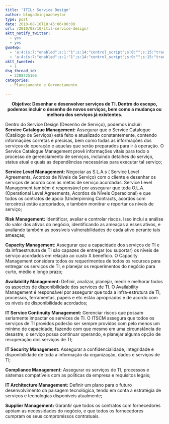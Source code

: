 ```yaml
---
title: 'ITIL: Service Design'
author: blogadminjoaoheytor
type: post
date: 2010-08-10T18:45:06+00:00
url: /2010/08/10/itil-service-design/
aktt_notify_twitter:
  - yes
  - yes
gwo4wp:
  - 'a:4:{s:7:"enabled";s:1:"1";s:14:"control_script";s:0:"";s:15:"tracking_script";s:0:"";s:17:"conversion_script";s:0:"";}'
  - 'a:4:{s:7:"enabled";s:1:"1";s:14:"control_script";s:0:"";s:15:"tracking_script";s:0:"";s:17:"conversion_script";s:0:"";}'
aktt_tweeted:
  - 1
dsq_thread_id:
  - 2208725166
categories:
  - Planejamento e Gerenciamento

---
```

<p style="text-align: center">
  <strong>Objetivo: Desenhar e desenvolver serviços de TI. Dentro do escopo, podemos incluir o desenho de novos serviços, bem como a mudança ou melhora dos serviços já existentes.</strong>
</p>

Dentro do Service Design (Desenho de Serviço), podemos incluir:  
**Service Catalogue Management:** Assegurar que o Service Catalogue (Catálogo de Serviços) está feito e atualizado constantemente, contendo informações corretas e precisas, bem como todas as informações dos serviços de operação e aquelas que serão preparados para ir à operação. O Service Catalogue Management provê informações vitais para todo o processo de gerenciamento de serviços, incluindo detalhes do serviço, status atual e quais as dependências necessárias para executar tal serviço;

**Service Level Management:** Negociar as S.L.A.s ( Service Level Agreements, Acordos de Níveis de Serviço) com o cliente e desenhar os serviços de acordo com as metas de serviço acordadas. Service Level Management também é responsável por assegurar que toda O.L.A. (Operational Level Agreements, Acordos de Níveis Operacional) e que todos os contratos de apoio (Underpinning Contracts, acordos com terceiros) estão apropriados, e também monitrar e reportar os níveis de serviço;

**Risk Management:** Identificar, avaliar e controlar riscos. Isso inclui a análise do valor dos ativos do negócio, identificando as ameaças a esses ativos, e avaliando também as possíveis vulnerabilidades de cada ativo perante tais ameaças;

**Capacity Management**: Assegurar que a capacidade dos serviços de TI e da infraestrutura de TI são capazes de entregar (ou suportar) os níveis de serviço acordados em relação ao custo X benefício. O Capacity Management considera todos os requerimentos de todos os recursos para entregar os serviços de TI, e planejar os requerimentos do negócio para curto, médio e longo prazo;

**Availability Management:** Definir, analizar, planejar, medir e melhorar todos os aspectos de disponibilidade dos services de TI. O Availability Management é responsável por assegurar que toda a infra-estrutura de TI, processos, ferramentas, papeis e etc estão apropriados e de acordo com os níveis de disponibilidade acordados;

**IT Service Continuity Management:** Gerenciar riscos que possam seriamente impactar os services de TI. O ITSCM assegura que todos os serviços de TI providos poderão ser sempre providos com pelo menos um mínimo de capacidade, fazendo com que mesmo em uma circunstância de desastre, o serviço possa continuar operando, e planejar alguma opção de recuperação dos serviços de TI;

**IT Security Management:** Assegurar a confidencialidade, integridade e disponibilidade de toda a informação da organização, dados e serviços de TI;

**Compliance Management:** Assegurar os serviços de TI, processos e sistemas compatíveis com as políticas da empresa e requisitos legais;

**IT Architecture Management:** Definir um plano para o futuro desenvolvimento da paisagem tecnológica, tendo em conta a estratégia de serviços e tecnologias disponíveis atualmente;

**Supplier Management:** Garantir que todos os contratos com fornecedores apóiam as necessidades do negócio, e que todos os fornecedores cumpram os seus compromissos contratuais.